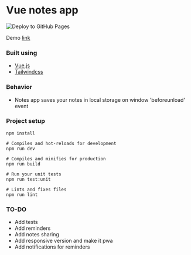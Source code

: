 
# Vue notes app

![Deploy to GitHub Pages](https://github.com/baitkul/vue-notes-app/workflows/Deploy%20to%20GitHub%20Pages/badge.svg?event=push)

Demo [link](https://baitkul.github.io/vue-notes-app/)

### Built using
- [Vue.js](https://vuejs.org)
- [Tailwindcss](https://tailwindcss.com/)

### Behavior
- Notes app saves your notes in local storage on window 'beforeunload' event

### Project setup
```
npm install

# Compiles and hot-reloads for development
npm run dev

# Compiles and minifies for production
npm run build

# Run your unit tests
npm run test:unit

# Lints and fixes files
npm run lint

```

### TO-DO
- Add tests
- Add reminders
- Add notes sharing
- Add responsive version and make it pwa
- Add notifications for reminders